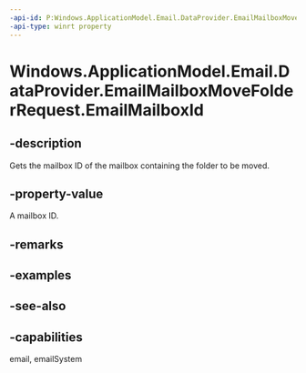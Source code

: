 ```yaml
---
-api-id: P:Windows.ApplicationModel.Email.DataProvider.EmailMailboxMoveFolderRequest.EmailMailboxId
-api-type: winrt property
---
```


<!-- Property syntax
public string EmailMailboxId { get; }
-->

# Windows.ApplicationModel.Email.DataProvider.EmailMailboxMoveFolderRequest.EmailMailboxId

## -description
Gets the mailbox ID of the mailbox containing the folder to be moved.

## -property-value
A mailbox ID.

## -remarks

## -examples

## -see-also

## -capabilities
email, emailSystem
